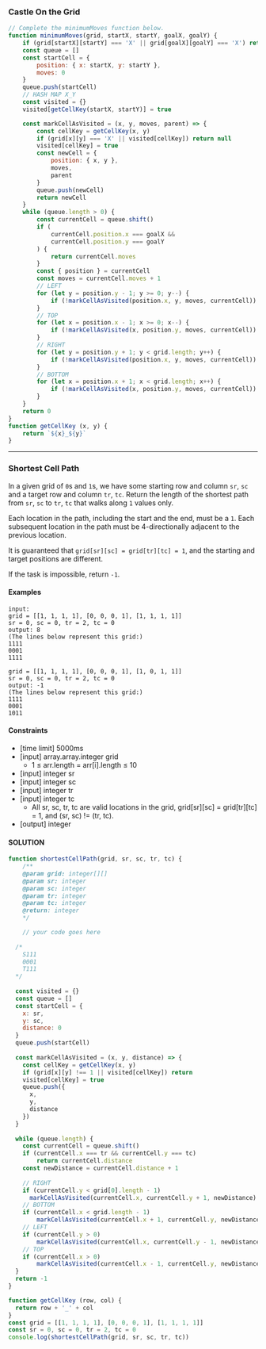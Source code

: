 
### Castle On the Grid
```js
// Complete the minimumMoves function below.
function minimumMoves(grid, startX, startY, goalX, goalY) {
    if (grid[startX][startY] === 'X' || grid[goalX][goalY] === 'X') return 0
    const queue = []
    const startCell = {
        position: { x: startX, y: startY },
        moves: 0
    }
    queue.push(startCell)
    // HASH MAP X_Y
    const visited = {}
    visited[getCellKey(startX, startY)] = true

    const markCellAsVisited = (x, y, moves, parent) => {
        const cellKey = getCellKey(x, y)
        if (grid[x][y] === 'X' || visited[cellKey]) return null
        visited[cellKey] = true
        const newCell = {
            position: { x, y },
            moves,
            parent
        }
        queue.push(newCell)
        return newCell
    }
    while (queue.length > 0) {
        const currentCell = queue.shift()
        if (
            currentCell.position.x === goalX &&
            currentCell.position.y === goalY
        ) {
            return currentCell.moves
        }
        const { position } = currentCell
        const moves = currentCell.moves + 1
        // LEFT
        for (let y = position.y - 1; y >= 0; y--) {
            if (!markCellAsVisited(position.x, y, moves, currentCell)) break
        }
        // TOP
        for (let x = position.x - 1; x >= 0; x--) {
            if (!markCellAsVisited(x, position.y, moves, currentCell)) break
        }
        // RIGHT
        for (let y = position.y + 1; y < grid.length; y++) {
            if (!markCellAsVisited(position.x, y, moves, currentCell)) break
        }
        // BOTTOM
        for (let x = position.x + 1; x < grid.length; x++) {
            if (!markCellAsVisited(x, position.y, moves, currentCell)) break
        }
    }
    return 0
}
function getCellKey (x, y) {
    return `${x}_${y}`
}
```

---

### Shortest Cell Path
In a given grid of `0`s and `1`s, we have some starting row and column `sr`, `sc` and a target row and column `tr`, `tc`. Return the length of the shortest path from `sr`, `sc` to `tr`, `tc` that walks along `1` values only.

Each location in the path, including the start and the end, must be a `1`. Each subsequent location in the path must be 4-directionally adjacent to the previous location.

It is guaranteed that `grid[sr][sc] = grid[tr][tc] = 1`, and the starting and target positions are different.

If the task is impossible, return `-1`.

#### Examples
```
input:
grid = [[1, 1, 1, 1], [0, 0, 0, 1], [1, 1, 1, 1]]
sr = 0, sc = 0, tr = 2, tc = 0
output: 8
(The lines below represent this grid:)
1111
0001
1111

grid = [[1, 1, 1, 1], [0, 0, 0, 1], [1, 0, 1, 1]]
sr = 0, sc = 0, tr = 2, tc = 0
output: -1
(The lines below represent this grid:)
1111
0001
1011
```

#### Constraints
- [time limit] 5000ms
- [input] array.array.integer grid
    * 1 ≤ arr.length = arr[i].length ≤ 10
- [input] integer sr
- [input] integer sc
- [input] integer tr
- [input] integer tc
    * All sr, sc, tr, tc are valid locations in the grid, grid[sr][sc] = grid[tr][tc] = 1, and (sr, sc) != (tr, tc).
- [output] integer

#### SOLUTION
```js
function shortestCellPath(grid, sr, sc, tr, tc) {
	/**
	@param grid: integer[][]
	@param sr: integer
	@param sc: integer
	@param tr: integer
	@param tc: integer
	@return: integer
	*/

	// your code goes here
  
  /*
    S111
    0001
    T111
  */
  
  const visited = {}
  const queue = []
  const startCell = {
    x: sr,
    y: sc,
    distance: 0
  }
  queue.push(startCell)
  
  const markCellAsVisited = (x, y, distance) => {
    const cellKey = getCellKey(x, y)
    if (grid[x][y] !== 1 || visited[cellKey]) return
    visited[cellKey] = true
    queue.push({
      x,
      y,
      distance
    })
  }
  
  while (queue.length) {
    const currentCell = queue.shift()
    if (currentCell.x === tr && currentCell.y === tc)
        return currentCell.distance
    const newDistance = currentCell.distance + 1
    
    // RIGHT
    if (currentCell.y < grid[0].length - 1)
      markCellAsVisited(currentCell.x, currentCell.y + 1, newDistance)
    // BOTTOM
    if (currentCell.x < grid.length - 1)
        markCellAsVisited(currentCell.x + 1, currentCell.y, newDistance)
    // LEFT
    if (currentCell.y > 0)
        markCellAsVisited(currentCell.x, currentCell.y - 1, newDistance)
    // TOP
    if (currentCell.x > 0)
        markCellAsVisited(currentCell.x - 1, currentCell.y, newDistance)
  }
  return -1
}

function getCellKey (row, col) {
  return row + '_' + col
}
const grid = [[1, 1, 1, 1], [0, 0, 0, 1], [1, 1, 1, 1]]
const sr = 0, sc = 0, tr = 2, tc = 0
console.log(shortestCellPath(grid, sr, sc, tr, tc))
```
